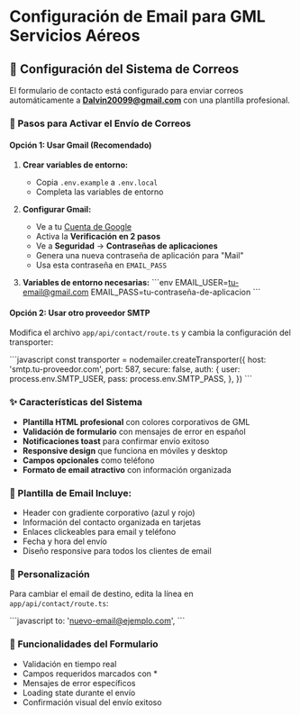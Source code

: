 # Configuración de Email para GML Servicios Aéreos

## 📧 Configuración del Sistema de Correos

El formulario de contacto está configurado para enviar correos automáticamente a **Dalvin20099@gmail.com** con una plantilla profesional.

### 🚀 Pasos para Activar el Envío de Correos

#### Opción 1: Usar Gmail (Recomendado)

1. **Crear variables de entorno:**
   - Copia `.env.example` a `.env.local`
   - Completa las variables de entorno

2. **Configurar Gmail:**
   - Ve a tu [Cuenta de Google](https://myaccount.google.com/)
   - Activa la **Verificación en 2 pasos**
   - Ve a **Seguridad** → **Contraseñas de aplicaciones**
   - Genera una nueva contraseña de aplicación para "Mail"
   - Usa esta contraseña en `EMAIL_PASS`

3. **Variables de entorno necesarias:**
   \`\`\`env
   EMAIL_USER=tu-email@gmail.com
   EMAIL_PASS=tu-contraseña-de-aplicacion
   \`\`\`

#### Opción 2: Usar otro proveedor SMTP

Modifica el archivo `app/api/contact/route.ts` y cambia la configuración del transporter:

\`\`\`javascript
const transporter = nodemailer.createTransporter({
  host: 'smtp.tu-proveedor.com',
  port: 587,
  secure: false,
  auth: {
    user: process.env.SMTP_USER,
    pass: process.env.SMTP_PASS,
  },
})
\`\`\`

### ✨ Características del Sistema

- **Plantilla HTML profesional** con colores corporativos de GML
- **Validación de formulario** con mensajes de error en español
- **Notificaciones toast** para confirmar envío exitoso
- **Responsive design** que funciona en móviles y desktop
- **Campos opcionales** como teléfono
- **Formato de email atractivo** con información organizada

### 🎨 Plantilla de Email Incluye:

- Header con gradiente corporativo (azul y rojo)
- Información del contacto organizada en tarjetas
- Enlaces clickeables para email y teléfono
- Fecha y hora del envío
- Diseño responsive para todos los clientes de email

### 🔧 Personalización

Para cambiar el email de destino, edita la línea en `app/api/contact/route.ts`:

\`\`\`javascript
to: 'nuevo-email@ejemplo.com',
\`\`\`

### 📱 Funcionalidades del Formulario

- Validación en tiempo real
- Campos requeridos marcados con *
- Mensajes de error específicos
- Loading state durante el envío
- Confirmación visual del envío exitoso
